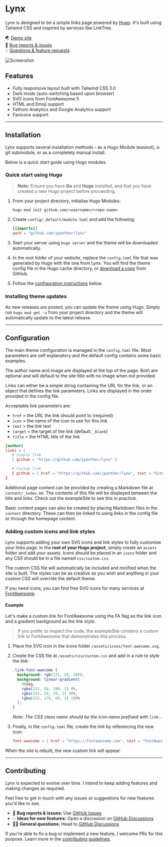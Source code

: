 # Lynx

Lynx is designed to be a simple links page powered by [Hugo](https://gohugo.io). It's built using Tailwind CSS and inspired by services like LinkTree.

🌏 [Demo site](https://mehmetaltugakgul.github.io/lynx/)  
🐛 [Bug reports & issues](https://github.com/jpanther/lynx/issues)  
💡 [Questions & feature requests](https://github.com/jpanther/lynx/discussions)

![Screenshot](https://raw.githubusercontent.com/jpanther/lynx/stable/images/screenshot.png)

## Features

- Fully responsive layout built with Tailwind CSS 3.0
- Dark mode (auto-switching based upon browser)
- SVG icons from FontAwesome 5
- HTML and Emoji support
- Fathom Analytics and Google Analytics support
- Favicons support

---

## Installation

Lynx supports several installation methods - as a Hugo Module (easiest), a git submodule, or as a completely manual install.

Below is a quick start guide using Hugo modules.

### Quick start using Hugo

> **Note:** Ensure you have **Go** and **Hugo** installed, and that you have created a new Hugo project before proceeding.

1. From your project directory, initialise Hugo Modules:

   ```shell
   hugo mod init github.com/<username>/<repo-name>
   ```

2. Create `config/_default/module.toml` and add the following:

   ```toml
   [[imports]]
   path = "github.com/jpanther/lynx"
   ```

3. Start your server using `hugo server` and the theme will be downloaded automatically.

4. In the root folder of your website, replace the `config.toml` file that was generated by Hugo with the one from Lynx. You will find the theme config file in the Hugo cache directory, or [download a copy](https://minhaskamal.github.io/DownGit/#/home?url=https://github.com/jpanther/lynx/tree/stable/config.toml) from GitHub.

5. Follow the [configuration instructions](#configuration) below.

### Installing theme updates

As new releases are posted, you can update the theme using Hugo. Simply run `hugo mod get -u` from your project directory and the theme will automatically update to the latest release.

---

## Configuration

The main theme configuration is managed in the `config.toml` file. Most parameters are self explanatory and the default config contains some basic examples.

The author name and image are displayed at the top of the page. Both are optional and will default to the site title with no image when not provided.

Links can either be a simple string containing the URL for the link, or an object that defines the link parameters. Links are displayed in the order provided in the config file.

Acceptable link parameters are:

- `href` = the URL the link should point to (required)
- `icon` = the name of the icon to use for this link
- `text` = the link text
- `target` = the target of the link (default: `_blank`)
- `title` = the HTML title of the link

```toml
[author]
links = {
   # Simple link
   { github = "https://github.com/jpanther/lynx" }

   # Custom link
   { github = { href = "https://github.com/jpanther/lynx", text = "GitHub Project" } }
}
```

Additional page content can be provided by creating a Markdown file at `content/_index.md`. The contents of this file will be displayed between the title and links. Check out the exampleSite to see this in practice.

Basic content pages can also be created by placing Markdown files in the `content` directory. These can then be linked to using links in the config file or through the homepage content.

### Adding custom icons and link styles

Lynx supports adding your own SVG icons and link styles to fully customise your links page. In the **root of your Hugo project**, simply create an `assets` folder and add your assets. Icons should be placed in an `icons` folder and any CSS should be in a file named `css/custom.css`.

The custom CSS file will automatically be included and minified when the site is built. The styles can be as creative as you wish and anything in your custom CSS will override the default theme.

If you need icons, you can find free SVG icons for many services at [FontAwesome](https://fontawesome.com/icons?d=gallery&p=2&s=brands).

#### Example

Let's make a custom link for FontAwesome using the FA flag as the link icon and a gradient background as the link style.

> If you prefer to inspect the code, the exampleSite contains a custom link to FontAwesome that demonstrates this process.

1. Place the SVG icon in the icons folder `/assets/icons/font-awesome.svg`.
2. Create the CSS file at `/assets/css/custom.css` and add in a rule to style the link:

   ```css
   .link-font-awesome {
     background: rgb(131, 58, 180);
     background: linear-gradient(
       90deg,
       rgba(131, 58, 180, 1) 0%,
       rgba(253, 29, 29, 1) 50%,
       rgba(252, 176, 69, 1) 100%
     );
   }
   ```

   _Note: The CSS class name should be the icon name prefixed with `link-`._

3. Finally, in the `config.toml` file, create the link by referencing the new icon:

   ```toml
   font-awesome = { href = "https://fontawesome.com", text = "FontAwesome" }
   ```

When the site is rebuilt, the new custom link will appear.

---

## Contributing

Lynx is expected to evolve over time. I intend to keep adding features and making changes as required.

Feel free to get in touch with any issues or suggestions for new features you'd like to see.

- 🐛 **Bug reports & issues:** Use [GitHub Issues](https://github.com/jpanther/lynx/issues)
- 💡 **Ideas for new features:** Open a discussion on [GitHub Discussions](https://github.com/jpanther/lynx/discussions)
- 🙋‍♀️ **General questions:** Head to [GitHub Discussions](https://github.com/jpanther/lynx/discussions)

If you're able to fix a bug or implement a new feature, I welcome PRs for this purpose. Learn more in the [contributing guidelines](https://github.com/jpanther/lynx/blob/dev/CONTRIBUTING.md).

